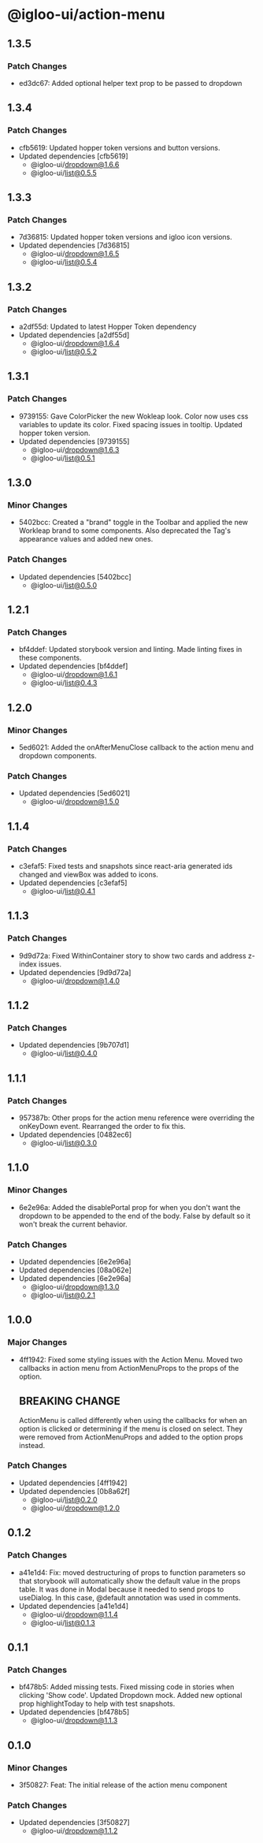 # @igloo-ui/action-menu

## 1.3.5

### Patch Changes

- ed3dc67: Added optional helper text prop to be passed to dropdown

## 1.3.4

### Patch Changes

- cfb5619: Updated hopper token versions and button versions.
- Updated dependencies [cfb5619]
  - @igloo-ui/dropdown@1.6.6
  - @igloo-ui/list@0.5.5

## 1.3.3

### Patch Changes

- 7d36815: Updated hopper token versions and igloo icon versions.
- Updated dependencies [7d36815]
  - @igloo-ui/dropdown@1.6.5
  - @igloo-ui/list@0.5.4

## 1.3.2

### Patch Changes

- a2df55d: Updated to latest Hopper Token dependency
- Updated dependencies [a2df55d]
  - @igloo-ui/dropdown@1.6.4
  - @igloo-ui/list@0.5.2

## 1.3.1

### Patch Changes

- 9739155: Gave ColorPicker the new Wokleap look. Color now uses css variables to update its color. Fixed spacing issues in tooltip. Updated hopper token version.
- Updated dependencies [9739155]
  - @igloo-ui/dropdown@1.6.3
  - @igloo-ui/list@0.5.1

## 1.3.0

### Minor Changes

- 5402bcc: Created a "brand" toggle in the Toolbar and applied the new Workleap brand to some components. Also deprecated the Tag's appearance values and added new ones.

### Patch Changes

- Updated dependencies [5402bcc]
  - @igloo-ui/list@0.5.0

## 1.2.1

### Patch Changes

- bf4ddef: Updated storybook version and linting. Made linting fixes in these components.
- Updated dependencies [bf4ddef]
  - @igloo-ui/dropdown@1.6.1
  - @igloo-ui/list@0.4.3

## 1.2.0

### Minor Changes

- 5ed6021: Added the onAfterMenuClose callback to the action menu and dropdown components.

### Patch Changes

- Updated dependencies [5ed6021]
  - @igloo-ui/dropdown@1.5.0

## 1.1.4

### Patch Changes

- c3efaf5: Fixed tests and snapshots since react-aria generated ids changed and viewBox was added to icons.
- Updated dependencies [c3efaf5]
  - @igloo-ui/list@0.4.1

## 1.1.3

### Patch Changes

- 9d9d72a: Fixed WithinContainer story to show two cards and address z-index issues.
- Updated dependencies [9d9d72a]
  - @igloo-ui/dropdown@1.4.0

## 1.1.2

### Patch Changes

- Updated dependencies [9b707d1]
  - @igloo-ui/list@0.4.0

## 1.1.1

### Patch Changes

- 957387b: Other props for the action menu reference were overriding the onKeyDown event. Rearranged the order to fix this.
- Updated dependencies [0482ec6]
  - @igloo-ui/list@0.3.0

## 1.1.0

### Minor Changes

- 6e2e96a: Added the disablePortal prop for when you don't want the dropdown to be appended to the end of the body. False by default so it won't break the current behavior.

### Patch Changes

- Updated dependencies [6e2e96a]
- Updated dependencies [08a062e]
- Updated dependencies [6e2e96a]
  - @igloo-ui/dropdown@1.3.0
  - @igloo-ui/list@0.2.1

## 1.0.0

### Major Changes

- 4ff1942: Fixed some styling issues with the Action Menu. Moved two callbacks in action menu from ActionMenuProps to the props of the option.

  ## BREAKING CHANGE

  ActionMenu is called differently when using the callbacks for when an option is clicked or determining if the menu is closed on select. They were removed from ActionMenuProps and added to the option props instead.

### Patch Changes

- Updated dependencies [4ff1942]
- Updated dependencies [0b8a62f]
  - @igloo-ui/list@0.2.0
  - @igloo-ui/dropdown@1.2.0

## 0.1.2

### Patch Changes

- a41e1d4: Fix: moved destructuring of props to function parameters so that storybook will automatically show the default value in the props table. It was done in Modal because it needed to send props to useDialog. In this case, @default annotation was used in comments.
- Updated dependencies [a41e1d4]
  - @igloo-ui/dropdown@1.1.4
  - @igloo-ui/list@0.1.3

## 0.1.1

### Patch Changes

- bf478b5: Added missing tests. Fixed missing code in stories when clicking 'Show code'. Updated Dropdown mock. Added new optional prop highlightToday to help with test snapshots.
- Updated dependencies [bf478b5]
  - @igloo-ui/dropdown@1.1.3

## 0.1.0

### Minor Changes

- 3f50827: Feat: The initial release of the action menu component

### Patch Changes

- Updated dependencies [3f50827]
  - @igloo-ui/dropdown@1.1.2

